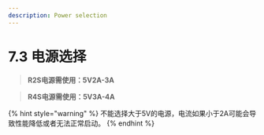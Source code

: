 ```yaml
---
description: Power selection
---
```


# 7.3  电源选择

> **R2S电源需使用：5V2A-3A**

> **R4S电源需使用：5V3A-4A**

{% hint style="warning" %}
不能选择大于5V的电源，电流如果小于2A可能会导致性能降低或者无法正常启动。
{% endhint %}

